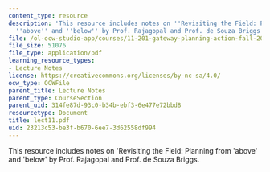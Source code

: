 ```yaml
---
content_type: resource
description: 'This resource includes notes on ''Revisiting the Field: Planning from
  ''above'' and ''below'' by Prof. Rajagopal and Prof. de Souza Briggs.'
file: /ol-ocw-studio-app/courses/11-201-gateway-planning-action-fall-2005/23213c53be3fb6706ee73d62558df994_lect11.pdf
file_size: 51076
file_type: application/pdf
learning_resource_types:
- Lecture Notes
license: https://creativecommons.org/licenses/by-nc-sa/4.0/
ocw_type: OCWFile
parent_title: Lecture Notes
parent_type: CourseSection
parent_uid: 314fe87d-93c0-b34b-ebf3-6e477e72bbd8
resourcetype: Document
title: lect11.pdf
uid: 23213c53-be3f-b670-6ee7-3d62558df994
---
```

This resource includes notes on 'Revisiting the Field: Planning from 'above' and 'below' by Prof. Rajagopal and Prof. de Souza Briggs.